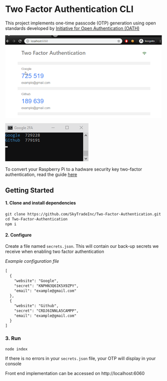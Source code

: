 # Two Factor Authentication CLI

This project implements one-time passcode (OTP) generation using open standards developed by [Initiative for Open Authentication (OATH)](http://www.openauthentication.org/)

![2FA Webpage](documentation/website.png?raw=true "2FA Webpage")

![2FA CLI](documentation/console.png?raw=true "2FA Command Line")

To convert your Raspberry Pi to a hadware security key two-factor authentication, read the guide [here](RASPBERRY-PI.md)

## Getting Started

#### 1. Clone and install dependencies
```
git clone https://github.com/SkyTradeInc/Two-Factor-Authentication.git
cd Two-Factor-Authentication
npm i
```

#### 2. Configure
Create a file named `secrets.json`. This will contain our back-up secrets we receive when enabling two factor authentication

*Example configuration file*
```
[
  {
    "website": "Google",
    "secret": "KNPHN3Q6IK5X9ZPY",
    "email": "example@gmail.com"
  },
  {
    "website": "Github",
    "secret": "CRDJ6INNLA5CAMPP",
    "email": "example@gmail.com"
  }
]
```

### 3. Run

```
node index
```

If there is no errors in your `secrets.json` file, your OTP will display in your console

Front end implementation can be accessed on http://localhost:6060

